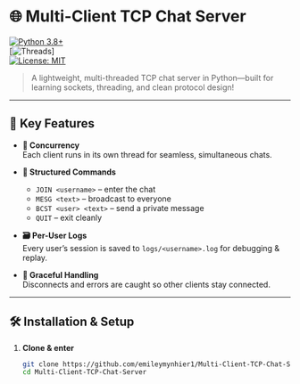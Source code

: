# 🌐 Multi-Client TCP Chat Server

[![Python 3.8+](https://img.shields.io/badge/python-3.8%2B-blue?style=flat-square&logo=python)](https://www.python.org/)  
[![Threads](https://img.shields.io/badge/threading-enabled-brightgreen?style=flat-square)]  
[![License: MIT](https://img.shields.io/badge/license-MIT-lightgrey?style=flat-square)](LICENSE)

> A lightweight, multi-threaded TCP chat server in Python—built for learning sockets, threading, and clean protocol design!

---

## 🚀 Key Features

- **🏃 Concurrency**  
  Each client runs in its own thread for seamless, simultaneous chats.

- **📑 Structured Commands**  
  - `JOIN <username>` – enter the chat  
  - `MESG <text>` – broadcast to everyone  
  - `BCST <user> <text>` – send a private message  
  - `QUIT` – exit cleanly

- **🗃️ Per-User Logs**  
  Every user’s session is saved to `logs/<username>.log` for debugging & replay.

- **🤝 Graceful Handling**  
  Disconnects and errors are caught so other clients stay connected.

---

## 🛠️ Installation & Setup

1. **Clone & enter**  
   ```bash
   git clone https://github.com/emileymynhier1/Multi-Client-TCP-Chat-Server.git
   cd Multi-Client-TCP-Chat-Server
